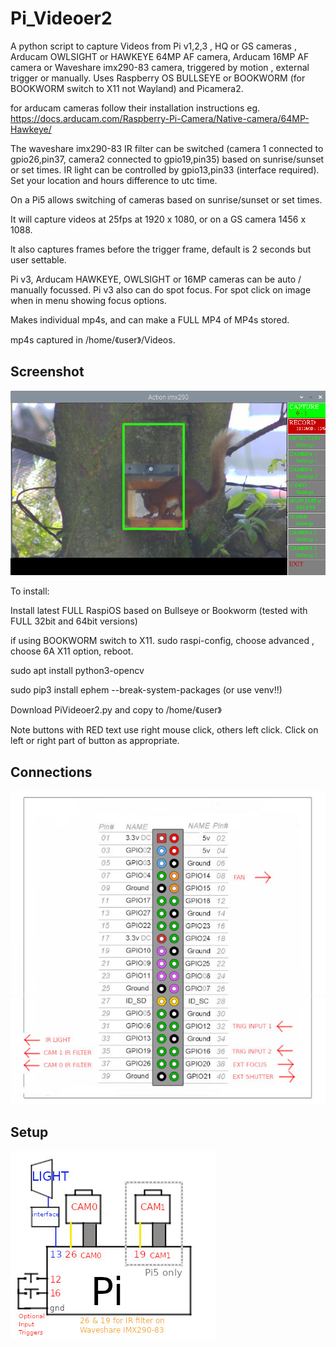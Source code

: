 # Pi_Videoer2

A python script to capture Videos from Pi v1,2,3 , HQ or GS cameras , Arducam OWLSIGHT or HAWKEYE 64MP AF camera, Arducam 16MP AF camera or Waveshare imx290-83 camera, triggered by motion , external trigger or manually. 
Uses Raspberry OS BULLSEYE or BOOKWORM (for BOOKWORM switch to X11 not Wayland) and Picamera2.

for arducam cameras follow their installation instructions eg. https://docs.arducam.com/Raspberry-Pi-Camera/Native-camera/64MP-Hawkeye/

The waveshare imx290-83 IR filter can be switched (camera 1 connected to gpio26,pin37, camera2 connected to gpio19,pin35) based on sunrise/sunset or set times. IR light can be controlled by gpio13,pin33 (interface required). Set your location and hours difference to utc time.

On a Pi5 allows switching of cameras based on sunrise/sunset or set times.

It will capture videos at 25fps at 1920 x 1080, or on a GS camera 1456 x 1088.

lt also captures frames before the trigger frame, default is 2 seconds but user settable.

Pi v3, Arducam HAWKEYE, OWLSIGHT or 16MP cameras can be auto / manually focussed. Pi v3 also can do spot focus.
For spot click on image when in menu showing focus options.

Makes individual mp4s, and can make a FULL MP4 of MP4s stored.

mp4s captured in /home/《user》/Videos.


## Screenshot

![screenshot](screen003.jpg)


To install:

Install latest FULL RaspiOS based on Bullseye or Bookworm (tested with FULL 32bit and 64bit versions)

if using BOOKWORM switch to X11. sudo raspi-config, choose advanced , choose 6A X11 option, reboot.

sudo apt install python3-opencv

sudo pip3 install ephem --break-system-packages (or use venv!!)

Download PiVideoer2.py and copy to /home/《user》

Note buttons with RED text use right mouse click, others left click. Click on left or right part of button as appropriate.

## Connections

![connections](CONNECTIONS.jpg)

## Setup

![setup](setup.jpg)
